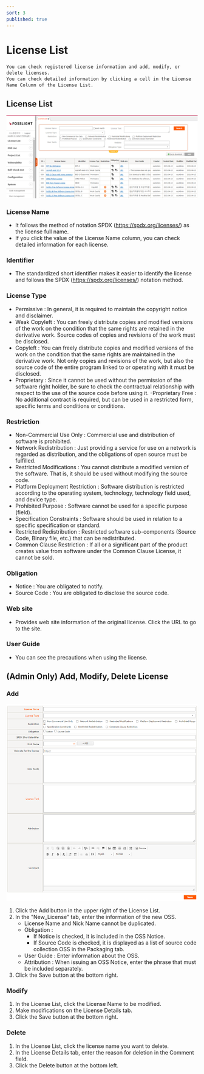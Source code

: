 ```yaml
---
sort: 3
published: true
---
```

# License List
```note
You can check registered license information and add, modify, or delete licenses.
You can check detailed information by clicking a cell in the License Name Column of the License List.
```
## License List
![LicenseList](../images/license_list.png)

### License Name
- It follows the method of notation SPDX (https://spdx.org/licenses/) as the license full name.
- If you click the value of the License Name column, you can check detailed information for each license.

### Identifier
- The standardized short identifier makes it easier to identify the license and follows the SPDX (https://spdx.org/licenses/) notation method.

### License Type
- Permissive : In general, it is required to maintain the copyright notice and disclaimer.
- Weak Copyleft : You can freely distribute copies and modified versions of the work on the condition that the same rights are retained in the derivative work. Source codes of copies and revisions of the work must be disclosed.
- Copyleft : You can freely distribute copies and modified versions of the work on the condition that the same rights are maintained in the derivative work. Not only copies and revisions of the work, but also the source code of the entire program linked to or operating with it must be disclosed.
- Proprietary : Since it cannot be used without the permission of the software right holder, be sure to check the contractual relationship with respect to the use of the source code before using it.
-Proprietary Free : No additional contract is required, but can be used in a restricted form, specific terms and conditions or conditions.

### Restriction
- Non-Commercial Use Only : Commercial use and distribution of software is prohibited.
- Network Redistribution : Just providing a service for use on a network is regarded as distribution, and the obligations of open source must be fulfilled.
- Restricted Modifications : You cannot distribute a modified version of the software. That is, it should be used without modifying the source code.
- Platform Deployment Restriction : Software distribution is restricted according to the operating system, technology, technology field used, and device type.
- Prohibited Purpose : Software cannot be used for a specific purpose (field).
- Specification Constraints : Software should be used in relation to a specific specification or standard.
- Restricted Redistribution : Restricted software sub-components (Source Code, Binary file, etc.) that can be redistributed.
- Common Clause Restriction : If all or a significant part of the product creates value from software under the Common Clause License, it cannot be sold.

### Obligation
- Notice : You are obligated to notify.
- Source Code : You are obligated to disclose the source code.

### Web site
- Provides web site information of the original license. Click the URL to go to the site.

### User Guide
- You can see the precautions when using the license.

## (Admin Only) Add, Modify, Delete License
### Add
![NEW_OSS](../images/3_lic_new.png)
1. Click the Add button in the upper right of the License List.
2. In the "New_License" tab, enter the information of the new OSS.
    - License Name and Nick Name cannot be duplicated.
    - Obligation :
        - If Notice is checked, it is included in the OSS Notice.
        - If Source Code is checked, it is displayed as a list of source code collection OSS in the Packaging tab.
    - User Guide : Enter information about the OSS.
    - Attribution : When issuing an OSS Notice, enter the phrase that must be included separately.
3. Click the Save button at the bottom right.

### Modify
1. In the License List, click the License Name to be modified.
2. Make modifications on the License Details tab.
3. Click the Save button at the bottom right.

### Delete
1. In the License List, click the license name you want to delete.
2. In the License Details tab, enter the reason for deletion in the Comment field.
3. Click the Delete button at the bottom left.